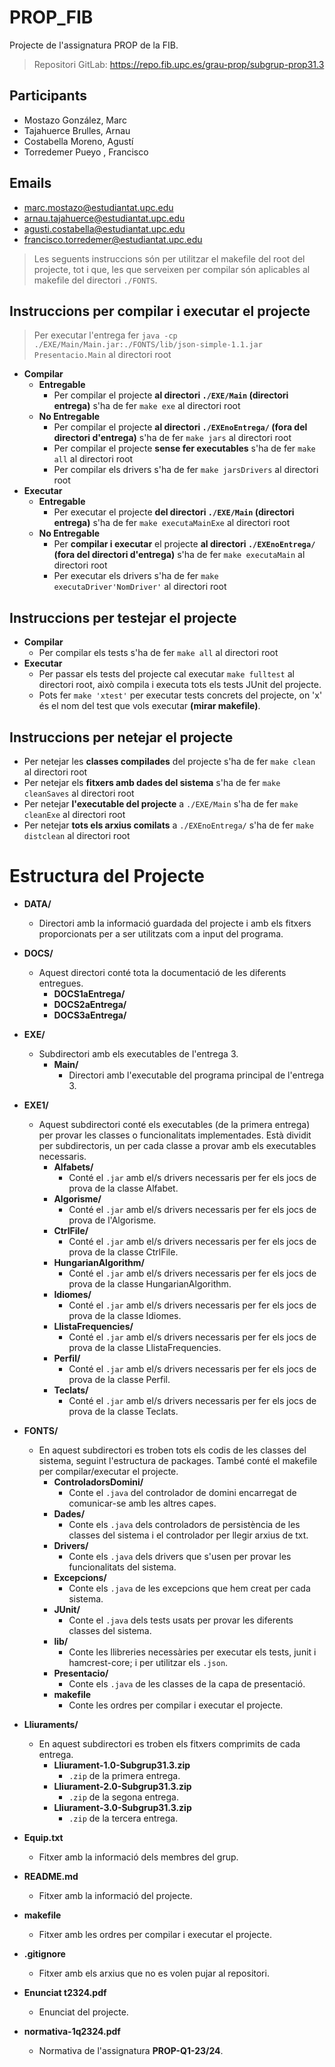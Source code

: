 # PROP_FIB
Projecte de l'assignatura PROP de la FIB.

> Repositori GitLab: https://repo.fib.upc.es/grau-prop/subgrup-prop31.3

## Participants
- Mostazo González, Marc
- Tajahuerce Brulles, Arnau
- Costabella Moreno, Agustí
- Torredemer Pueyo , Francisco

## Emails
- marc.mostazo@estudiantat.upc.edu
- arnau.tajahuerce@estudiantat.upc.edu
- agusti.costabella@estudiantat.upc.edu
- francisco.torredemer@estudiantat.upc.edu

> Les seguents instruccions són per utilitzar el makefile del root del projecte, tot i que, les que serveixen per compilar són aplicables al makefile del directori `./FONTS`.
## Instruccions per compilar i executar el projecte
> Per executar l'entrega fer `java -cp ./EXE/Main/Main.jar:./FONTS/lib/json-simple-1.1.jar Presentacio.Main` al directori root
- **Compilar**
  - **Entregable**
    - Per compilar el projecte **al directori `./EXE/Main` (directori entrega)** s'ha de fer `make exe` al directori root
  - **No Entregable**
    - Per compilar el projecte **al directori `./EXEnoEntrega/` (fora del directori d'entrega)** s'ha de fer `make jars` al directori root
    - Per compilar el projecte **sense fer executables** s'ha de fer `make all` al directori root
    - Per compilar els drivers s'ha de fer `make jarsDrivers` al directori root
- **Executar**
  - **Entregable** 
    - Per executar el projecte **del directori `./EXE/Main` (directori entrega)** s'ha de fer `make executaMainExe` al directori root
  - **No Entregable**
    - Per **compilar i executar** el projecte **al directori `./EXEnoEntrega/`  (fora del directori d'entrega)** s'ha de fer `make executaMain` al directori root
    - Per executar els drivers s'ha de fer `make executaDriver'NomDriver'` al directori root

## Instruccions per testejar el projecte
- **Compilar**
  - Per compilar els tests s'ha de fer `make all` al directori root
- **Executar**
  - Per passar els tests del projecte cal executar `make fulltest` al directori root, això compila i executa tots els tests JUnit del projecte.
  - Pots fer `make 'xtest'` per executar tests concrets del projecte, on 'x' és el nom del test que vols executar **(mirar makefile)**.


## Instruccions per netejar el projecte
  - Per netejar les **classes compilades** del projecte s'ha de fer `make clean` al directori root
  - Per netejar els **fitxers amb dades del sistema** s'ha de fer `make cleanSaves` al directori root
  - Per netejar **l'executable del projecte** a `./EXE/Main` s'ha de fer `make cleanExe` al directori root
  - Per netejar **tots els arxius comilats** a `./EXEnoEntrega/` s'ha de fer `make distclean` al directori root

# Estructura del Projecte

- **DATA/**
    - Directori amb la informació guardada del projecte i amb els fitxers proporcionats per a ser utilitzats com a input del programa.

- **DOCS/**
    - Aquest directori conté tota la documentació de les diferents entregues.
        - **DOCS1aEntrega/**
        - **DOCS2aEntrega/**
        - **DOCS3aEntrega/**

- **EXE/**
    - Subdirectori amb els executables de l'entrega 3.
        - **Main/**
            - Directori amb l'executable del programa principal de l'entrega 3.

- **EXE1/**
    - Aquest subdirectori conté els executables (de la primera entrega) per provar les classes o funcionalitats implementades. Està dividit per subdirectoris, un per cada classe a provar amb els executables necessaris.
        - **Alfabets/**
            - Conté el `.jar` amb el/s drivers necessaris per fer els jocs de prova de la classe Alfabet.
        - **Algorisme/**
            - Conté el `.jar` amb el/s drivers necessaris per fer els jocs de prova de l'Algorisme.
        - **CtrlFile/**
            - Conté el `.jar` amb el/s drivers necessaris per fer els jocs de prova de la classe CtrlFile.
        - **HungarianAlgorithm/**
            - Conté el `.jar` amb el/s drivers necessaris per fer els jocs de prova de la classe HungarianAlgorithm.
        - **Idiomes/**
            - Conté el `.jar` amb el/s drivers necessaris per fer els jocs de prova de la classe Idiomes.
        - **LlistaFrequencies/**
            - Conté el `.jar` amb el/s drivers necessaris per fer els jocs de prova de la classe LlistaFrequencies.
        - **Perfil/**
            - Conté el `.jar` amb el/s drivers necessaris per fer els jocs de prova de la classe Perfil.
        - **Teclats/**
            - Conté el `.jar` amb el/s drivers necessaris per fer els jocs de prova de la classe Teclats.

- **FONTS/**
    - En aquest subdirectori es troben tots els codis de les classes del sistema, seguint l'estructura de packages. També conté el makefile per compilar/executar el projecte.
        - **ControladorsDomini/**
            - Conte el `.java` del controlador de domini encarregat de comunicar-se amb les altres capes.
        - **Dades/**
            - Conte els `.java` dels controladors de persistència de les classes del sistema i el controlador per llegir arxius de txt.
        - **Drivers/**
            - Conte els `.java` dels drivers que s'usen per provar les funcionalitats del sistema.
        - **Excepcions/**
            - Conte els `.java` de les excepcions que hem creat per cada sistema.
        - **JUnit/**
            - Conte el `.java` dels tests usats per provar les diferents classes del sistema.
        - **lib/**
            - Conte les llibreries necessàries per executar els tests, junit i hamcrest-core; i per utilitzar els `.json`.
        - **Presentacio/**
            - Conte els `.java` de les classes de la capa de presentació.
        - **makefile**
            - Conte les ordres per compilar i executar el projecte.

- **Lliuraments/**
  - En aquest subdirectori es troben els fitxers comprimits de cada entrega.
    - **Lliurament-1.0-Subgrup31.3.zip**
        - `.zip` de la primera entrega.
    - **Lliurament-2.0-Subgrup31.3.zip**
        - `.zip` de la segona entrega.
    - **Lliurament-3.0-Subgrup31.3.zip**
        - `.zip` de la tercera entrega.

- **Equip.txt**
  - Fitxer amb la informació dels membres del grup.
- **README.md**
  - Fitxer amb la informació del projecte.
- **makefile**
  - Fitxer amb les ordres per compilar i executar el projecte.
- **.gitignore**
  - Fitxer amb els arxius que no es volen pujar al repositori.
- **Enunciat t2324.pdf**
  - Enunciat del projecte.
- **normativa-1q2324.pdf**
  - Normativa de l'assignatura **PROP-Q1-23/24**.